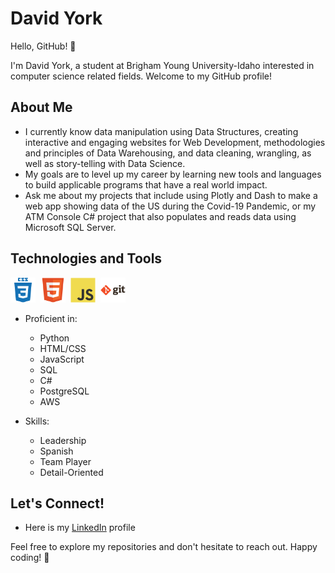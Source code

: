 
# David York

Hello, GitHub! 👋

I'm David York, a student at Brigham Young University-Idaho interested in computer science related fields. Welcome to my GitHub profile!

## About Me

- I currently know data manipulation using Data Structures, creating interactive and engaging websites for Web Development, methodologies and principles of Data Warehousing, and data cleaning, wrangling, as well as story-telling with Data Science.
- My goals are to level up my career by learning new tools and languages to build applicable programs that have a real world impact.
- Ask me about my projects that include using Plotly and Dash to make a web app showing data of the US during the Covid-19 Pandemic, or my ATM Console C# project that also populates and reads data using Microsoft SQL Server.

## Technologies and Tools

<div>
    <img src="https://github.com/devicons/devicon/blob/master/icons/css3/css3-plain-wordmark.svg"  title="CSS3" alt="CSS" width="40" height="40"/>&nbsp;
    <img src="https://github.com/devicons/devicon/blob/master/icons/html5/html5-original.svg" title="HTML5" alt="HTML" width="40" height="40"/>&nbsp;
    <img src="https://github.com/devicons/devicon/blob/master/icons/javascript/javascript-original.svg" title="JavaScript" alt="JavaScript" width="40" height="40"/>&nbsp;
    <img src="https://github.com/devicons/devicon/blob/master/icons/git/git-original-wordmark.svg" title="Git" **alt="Git" width="40" height="40"/>
</div>

- Proficient in:
  - Python
  - HTML/CSS
  - JavaScript
  - SQL
  - C#
  - PostgreSQL
  - AWS
  
- Skills: 
  - Leadership
  - Spanish
  - Team Player
  - Detail-Oriented

## Let's Connect!

- Here is my [LinkedIn](https://www.linkedin.com/in/david-york-3ab04b120/) profile


Feel free to explore my repositories and don't hesitate to reach out. Happy coding! 🚀
